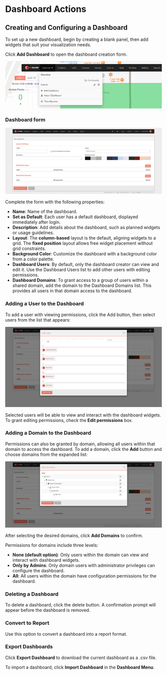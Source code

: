 # Dashboard Actions

## Creating and Configuring a Dashboard

To set up a new dashboard, begin by creating a blank panel, then add widgets that suit your visualization needs.

Click **Add Dashboard** to open the dashboard creation form.

![Locate add a dashboard](images/add_dashboard.en.png)

### Dashboard form

![Edit a new dashboard](images/new_dashboard.en.png)

Complete the form with the following properties:

- **Name**: Name of the dashboard.
- **Set as Default**: Each user has a default dashboard, displayed immediately after login.
- **Description**: Add details about the dashboard, such as planned widgets or usage guidelines.
- **Layout**: The **column-based** layout is the default, aligning widgets to a grid. The **fixed position** layout allows free widget placement without grid constraints.
- **Background Color**: Customize the dashboard with a background color from a color palette.
- **Dashboard Users**: By default, only the dashboard creator can view and edit it. Use the Dashboard Users list to add other users with editing permissions.
- **Dashboard Domains**: To grant access to a group of users within a shared domain, add the domain to the Dashboard Domains list. This provides all users in that domain access to the dashboard.

### Adding a User to the Dashboard

To add a user with viewing permissions, click the Add button, then select users from the list that appears:

![User list](images/add_dashboard_user.en.png)

Selected users will be able to view and interact with the dashboard widgets. To grant editing permissions, check the **Edit permissions** box.

### Adding a Domain to the Dashboard

Permissions can also be granted by domain, allowing all users within that domain to access the dashboard. To add a domain, click the **Add** button and choose domains from the expanded list:

![Domain to add to the list](images/add_dashboard_domain.en.png)

After selecting the desired domains, click **Add Domains** to confirm.

Permissions for domains include three levels:

- **None (default option)**: Only users within the domain can view and interact with dashboard widgets.
- **Only by Admins**: Only domain users with administrator privileges can configure the dashboard.
- **All**: All users within the domain have configuration permissions for the dashboard.

### Deleting a Dashboard

To delete a dashboard, click the delete button. A confirmation prompt will appear before the dashboard is removed.

### Convert to Report

Use this option to convert a dashboard into a report format.

### Export Dashboards

Click **Export Dashboard** to download the current dashboard as a .csv file.

To import a dashboard, click **Import Dashboard** in the **Dashboard Menu**.
